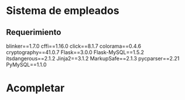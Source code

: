# Sistema de empleados

## Requerimiento 

blinker==1.7.0
cffi==1.16.0
click==8.1.7
colorama==0.4.6
cryptography==41.0.7
Flask==3.0.0
Flask-MySQL==1.5.2
itsdangerous==2.1.2
Jinja2==3.1.2
MarkupSafe==2.1.3
pycparser==2.21
PyMySQL==1.1.0 

# Acompletar